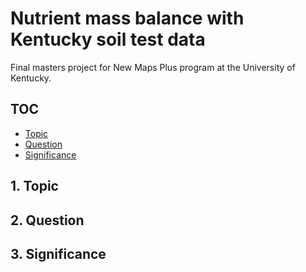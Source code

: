 # Nutrient mass balance with Kentucky soil test data
Final masters project for New Maps Plus program at the University of Kentucky.

## TOC
- [Topic](#1.-topic)
- [Question](#question)
- [Significance](#3.-significance)

## 1. Topic








## 2. Question














## 3. Significance
